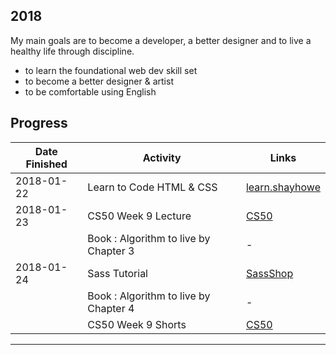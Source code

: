 ## 2018

My main goals are to become a developer, a better designer and to live a healthy life through discipline.

- to learn the foundational web dev skill set
- to become a better designer & artist
- to be comfortable using English


## Progress

| Date Finished | Activity                  | Links  |           
| ------------- | ------------------------- | ------ | 
| 2018-01-22 | Learn to Code HTML & CSS | [learn.shayhowe](http://learn.shayhowe.com/html-css/) |
| 2018-01-23 | CS50 Week 9 Lecture | [CS50](https://www.edx.org/course/introduction-computer-science-harvardx-cs50x) |
|            | Book : Algorithm to live by  Chapter 3 | - |
|2018-01-24 | Sass Tutorial | [SassShop](http://www.sassshop.com/) |
|           | Book : Algorithm to live by  Chapter 4  | - |
|           | CS50 Week 9 Shorts | [CS50](https://www.edx.org/course/introduction-computer-science-harvardx-cs50x)  |

---




